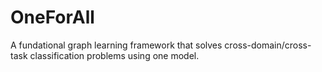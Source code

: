 # OneForAll
A fundational graph learning framework that solves cross-domain/cross-task classification problems using one model.
